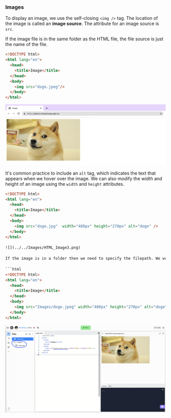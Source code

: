 ### Images

To display an image, we use the self-closing `<img />` tag. The location of the image is called an **image source**. The attribute for an image source is `src`. 

If the image file is in the same folder as the HTML file, the file source is just the name of the file. 

```html
<!DOCTYPE html>
<html lang="en">
  <head>
    <title>Image</title>
  </head>
  <body>
    <img src="doge.jpeg"/>
  </body>
</html>
```

![](../../Images/HTML_Image2.png)

It's common practice to include an `alt` tag, which indicates the text that appears when we hover over the image. We can also modify the width and height of an image using the `width` and `height` attributes.

```html
<!DOCTYPE html>
<html lang="en">
  <head>
    <title>Image</title>
  </head>
  <body>
    <img src="doge.jpg"  width="480px" height="270px" alt="doge" />
  </body>
</html>

![](../../Images/HTML_Image3.png)

If the image is in a folder then we need to specify the filepath. We write the folder name followed by a forward slash followed by the filename.

```html
<!DOCTYPE html>
<html lang="en">
  <head>
    <title>Image</title>
  </head>
  <body>
    <img src="Images/doge.jpeg" width="480px" height="270px" alt="doge" />
  </body>
</html>
```

![](../../Images/HTML_Image4.png)
